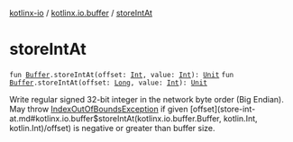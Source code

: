 [kotlinx-io](../index.md) / [kotlinx.io.buffer](index.md) / [storeIntAt](./store-int-at.md)

# storeIntAt

`fun `[`Buffer`](-buffer/index.md)`.storeIntAt(offset: `[`Int`](https://kotlinlang.org/api/latest/jvm/stdlib/kotlin/-int/index.html)`, value: `[`Int`](https://kotlinlang.org/api/latest/jvm/stdlib/kotlin/-int/index.html)`): `[`Unit`](https://kotlinlang.org/api/latest/jvm/stdlib/kotlin/-unit/index.html)
`fun `[`Buffer`](-buffer/index.md)`.storeIntAt(offset: `[`Long`](https://kotlinlang.org/api/latest/jvm/stdlib/kotlin/-long/index.html)`, value: `[`Int`](https://kotlinlang.org/api/latest/jvm/stdlib/kotlin/-int/index.html)`): `[`Unit`](https://kotlinlang.org/api/latest/jvm/stdlib/kotlin/-unit/index.html)

Write regular signed 32-bit integer in the network byte order (Big Endian).
May throw [IndexOutOfBoundsException](https://kotlinlang.org/api/latest/jvm/stdlib/kotlin/-index-out-of-bounds-exception/index.html) if given [offset](store-int-at.md#kotlinx.io.buffer$storeIntAt(kotlinx.io.buffer.Buffer, kotlin.Int, kotlin.Int)/offset) is negative or greater than buffer size.

